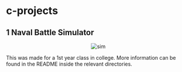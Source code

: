 # c-projects

## 1 Naval Battle Simulator

<p align = "center">
    <img src="https://imgur.com/HSDL9ws.png" alt="sim"/>
</p>

This was made for a 1st year class in college.
More information can be found in the README inside the relevant directories.

